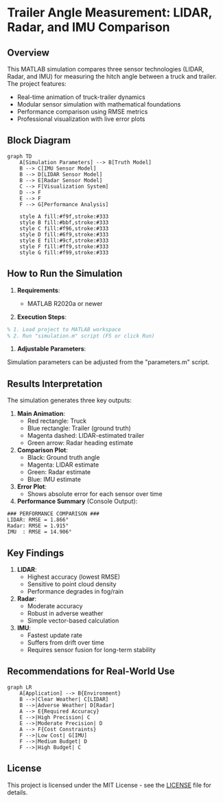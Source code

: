 # Trailer Angle Measurement: LIDAR, Radar, and IMU Comparison

## Overview

This MATLAB simulation compares three sensor technologies (LIDAR, Radar, and IMU) for measuring the hitch angle between a truck and trailer. The project features:

- Real-time animation of truck-trailer dynamics
- Modular sensor simulation with mathematical foundations
- Performance comparison using RMSE metrics
- Professional visualization with live error plots

## Block Diagram

```mermaid
graph TD
    A[Simulation Parameters] --> B[Truth Model]
    B --> C[IMU Sensor Model]
    B --> D[LIDAR Sensor Model]
    B --> E[Radar Sensor Model]
    C --> F[Visualization System]
    D --> F
    E --> F
    F --> G[Performance Analysis]

    style A fill:#f9f,stroke:#333
    style B fill:#bbf,stroke:#333
    style C fill:#f96,stroke:#333
    style D fill:#6f9,stroke:#333
    style E fill:#9cf,stroke:#333
    style F fill:#ff9,stroke:#333
    style G fill:#f99,stroke:#333

```

## How to Run the Simulation

1. **Requirements**:
    - MATLAB R2020a or newer
      
2. **Execution Steps**:

```matlab
% 1. Load project to MATLAB workspace
% 2. Run "simulation.m" script (F5 or click Run)

```

1. **Adjustable Parameters**:

Simulation parameters can be adjusted from the "parameters.m" script.

## Results Interpretation

The simulation generates three key outputs:

1. **Main Animation**:
    - Red rectangle: Truck
    - Blue rectangle: Trailer (ground truth)
    - Magenta dashed: LIDAR-estimated trailer
    - Green arrow: Radar heading estimate
2. **Comparison Plot**:
    - Black: Ground truth angle
    - Magenta: LIDAR estimate
    - Green: Radar estimate
    - Blue: IMU estimate
3. **Error Plot**:
    - Shows absolute error for each sensor over time
4. **Performance Summary** (Console Output):

```
### PERFORMANCE COMPARISON ###
LIDAR: RMSE = 1.866°
Radar: RMSE = 1.915°
IMU  : RMSE = 14.906°

```

## Key Findings

1. **LIDAR**:
    - Highest accuracy (lowest RMSE)
    - Sensitive to point cloud density
    - Performance degrades in fog/rain
2. **Radar**:
    - Moderate accuracy
    - Robust in adverse weather
    - Simple vector-based calculation
3. **IMU**:
    - Fastest update rate
    - Suffers from drift over time
    - Requires sensor fusion for long-term stability

## Recommendations for Real-World Use

```mermaid
graph LR
    A[Application] --> B{Environment}
    B -->|Clear Weather| C[LIDAR]
    B -->|Adverse Weather| D[Radar]
    A --> E{Required Accuracy}
    E -->|High Precision| C
    E -->|Moderate Precision| D
    A --> F{Cost Constraints}
    F -->|Low Cost| G[IMU]
    F -->|Medium Budget| D
    F -->|High Budget| C

```

## License

This project is licensed under the MIT License - see the [LICENSE](https://www.notion.so/LICENSE) file for details.
